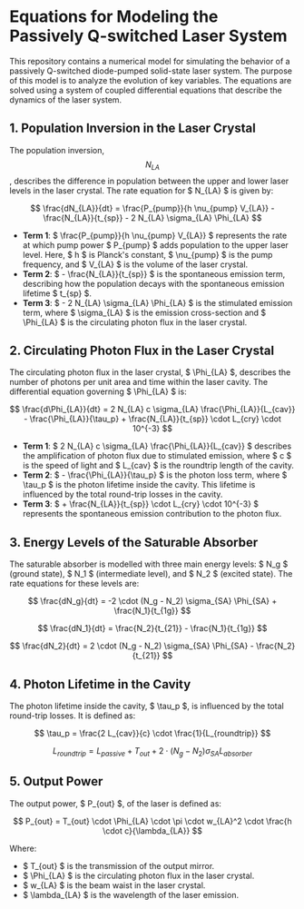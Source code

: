 # Equations for Modeling the Passively Q-switched Laser System

This repository contains a numerical model for simulating the behavior of a passively Q-switched diode-pumped solid-state laser system. The purpose of this model is to analyze the evolution of key variables. The equations are solved using a system of coupled differential equations that describe the dynamics of the laser system.

## 1. Population Inversion in the Laser Crystal
The population inversion, $$ N_{LA} $$, describes the difference in population between the upper and lower laser levels in the laser crystal. The rate equation for $ N_{LA} $ is given by:

$$
\frac{dN_{LA}}{dt} = \frac{P_{pump}}{h \nu_{pump} V_{LA}} - \frac{N_{LA}}{t_{sp}} - 2 N_{LA} \sigma_{LA} \Phi_{LA}
$$

- **Term 1**: $ \frac{P_{pump}}{h \nu_{pump} V_{LA}} $ represents the rate at which pump power $ P_{pump} $ adds population to the upper laser level. Here, $ h $ is Planck's constant, $ \nu_{pump} $ is the pump frequency, and $ V_{LA} $ is the volume of the laser crystal.
- **Term 2**: $ - \frac{N_{LA}}{t_{sp}} $ is the spontaneous emission term, describing how the population decays with the spontaneous emission lifetime $ t_{sp} $.
- **Term 3**: $ - 2 N_{LA} \sigma_{LA} \Phi_{LA} $ is the stimulated emission term, where $ \sigma_{LA} $ is the emission cross-section and $ \Phi_{LA} $ is the circulating photon flux in the laser crystal.

## 2. Circulating Photon Flux in the Laser Crystal
The circulating photon flux in the laser crystal, $ \Phi_{LA} $, describes the number of photons per unit area and time within the laser cavity. The differential equation governing $ \Phi_{LA} $ is:

$$
\frac{d\Phi_{LA}}{dt} = 2 N_{LA} c \sigma_{LA} \frac{\Phi_{LA}}{L_{cav}} - \frac{\Phi_{LA}}{\tau_p} + \frac{N_{LA}}{t_{sp}} \cdot L_{cry} \cdot 10^{-3}
$$

- **Term 1**: $ 2 N_{LA} c \sigma_{LA} \frac{\Phi_{LA}}{L_{cav}} $ describes the amplification of photon flux due to stimulated emission, where $ c $ is the speed of light and $ L_{cav} $ is the roundtrip length of the cavity.
- **Term 2**: $ - \frac{\Phi_{LA}}{\tau_p} $ is the photon loss term, where $ \tau_p $ is the photon lifetime inside the cavity. This lifetime is influenced by the total round-trip losses in the cavity.
- **Term 3**: $ + \frac{N_{LA}}{t_{sp}} \cdot L_{cry} \cdot 10^{-3} $ represents the spontaneous emission contribution to the photon flux.

## 3. Energy Levels of the Saturable Absorber
The saturable absorber is modelled with three main energy levels: $ N_g $ (ground state), $ N_1 $ (intermediate level), and $ N_2 $ (excited state). The rate equations for these levels are:

$$
\frac{dN_g}{dt} = -2 \cdot (N_g - N_2) \sigma_{SA} \Phi_{SA} + \frac{N_1}{t_{1g}}
$$

$$
\frac{dN_1}{dt} = \frac{N_2}{t_{21}} - \frac{N_1}{t_{1g}}
$$

$$
\frac{dN_2}{dt} = 2 \cdot (N_g - N_2) \sigma_{SA} \Phi_{SA} - \frac{N_2}{t_{21}}
$$


## 4. Photon Lifetime in the Cavity
The photon lifetime inside the cavity, $ \tau_p $, is influenced by the total round-trip losses. It is defined as:

$$
\tau_p = \frac{2 L_{cav}}{c} \cdot \frac{1}{L_{roundtrip}}
$$

$$
L_{roundtrip} = L_{passive} + T_{out} + 2 \cdot (N_g - N_2) \sigma_{SA} L_{absorber}
$$


## 5. Output Power
The output power, $ P_{out} $, of the laser is defined as:

$$
P_{out} = T_{out} \cdot \Phi_{LA} \cdot \pi \cdot w_{LA}^2 \cdot \frac{h \cdot c}{\lambda_{LA}}
$$

Where:
- $ T_{out} $ is the transmission of the output mirror.
- $ \Phi_{LA} $ is the circulating photon flux in the laser crystal.
- $ w_{LA} $ is the beam waist in the laser crystal.
- $ \lambda_{LA} $ is the wavelength of the laser emission.

